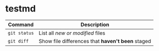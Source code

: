 # testmd

| Command | Description |
| --- | --- |
| `git status` | List all *new or modified* files |
| `git diff` | Show file differences that **haven't been** staged |
